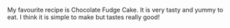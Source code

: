 My favourite recipe is Chocolate Fudge Cake. It is very tasty and yummy to eat. I think it is simple to make but tastes really good!